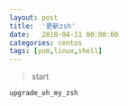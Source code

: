 ```yaml
---
layout: post
title:  '更新zsh'
date:   2018-04-11 00:00:00
categories: centos
tags: [yum,linux,shell]
---
```


> start

```
upgrade_oh_my_zsh

```